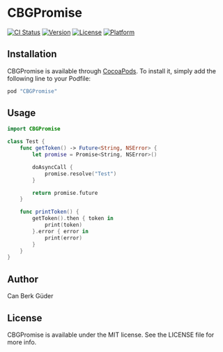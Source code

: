 # CBGPromise

[![CI Status](https://img.shields.io/circleci/project/cbguder/CBGPromise/master.svg)](https://circleci.com/gh/cbguder/CBGPromise/tree/master)
[![Version](https://img.shields.io/cocoapods/v/CBGPromise.svg?style=flat)](http://cocoapods.org/pods/CBGPromise)
[![License](https://img.shields.io/cocoapods/l/CBGPromise.svg?style=flat)](http://cocoapods.org/pods/CBGPromise)
[![Platform](https://img.shields.io/cocoapods/p/CBGPromise.svg?style=flat)](http://cocoapods.org/pods/CBGPromise)

## Installation

CBGPromise is available through [CocoaPods](http://cocoapods.org). To install it, simply add the following line to your Podfile:

```ruby
pod "CBGPromise"
```

## Usage

```swift
import CBGPromise

class Test {
    func getToken() -> Future<String, NSError> {
        let promise = Promise<String, NSError>()

        doAsyncCall {
            promise.resolve("Test")
        }

        return promise.future
    }

    func printToken() {
        getToken().then { token in
            print(token)
        }.error { error in
            print(error)
        }
    }
}
```

## Author

Can Berk Güder

## License

CBGPromise is available under the MIT license. See the LICENSE file for more info.
